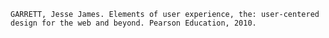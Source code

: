 ``GARRETT, Jesse James. Elements of user experience, the: user-centered design for the web and beyond. Pearson Education, 2010.``

